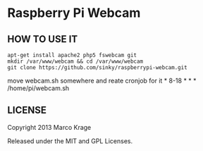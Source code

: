 Raspberry Pi Webcam
============

HOW TO USE IT
---------------

    apt-get install apache2 php5 fswebcam git
    mkdir /var/www/webcam && cd /var/www/webcam
    git clone https://github.com/sinky/raspberrypi-webcam.git

move webcam.sh somewhere and reate cronjob for it
    * 8-18 * * * /home/pi/webcam.sh
		

LICENSE
---------

Copyright 2013 Marco Krage

Released under the MIT and GPL Licenses.


